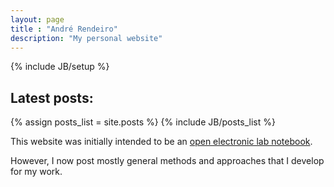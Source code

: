 ```yaml
---
layout: page
title : "André Rendeiro"
description: "My personal website"
---
```

{% include JB/setup %}

<h2>Latest posts:</h2>
{% assign posts_list = site.posts %}
{% include JB/posts_list %}

<br>

<p>This website was initially intended to be an <a href='http://andre-rendeiro.me/2014/10/29/notebook'>open electronic lab notebook</a>.</p>
<p>However, I now post mostly general methods and approaches that I develop for my work.</p>
